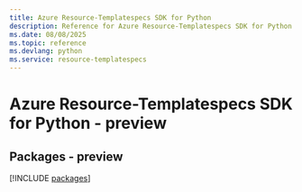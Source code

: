```yaml
---
title: Azure Resource-Templatespecs SDK for Python
description: Reference for Azure Resource-Templatespecs SDK for Python
ms.date: 08/08/2025
ms.topic: reference
ms.devlang: python
ms.service: resource-templatespecs
---
```

# Azure Resource-Templatespecs SDK for Python - preview
## Packages - preview
[!INCLUDE [packages](resource-templatespecs-index.md)]